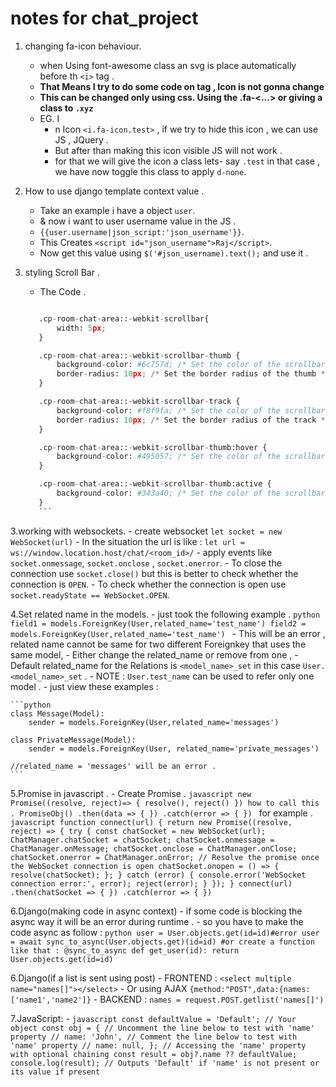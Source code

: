 # notes for chat_project

1. changing fa-icon behaviour.
    - when Using font-awesome class an svg is place automatically before th `<i>` tag .
    - **That Means I try to do some code on tag , Icon is not gonna change**
    - **This can be changed only using css. Using the .fa-<...> or giving a class to `.xyz`**
    - EG. I
        - n Icon `<i.fa-icon.test>` , if we try to hide this icon , we can use JS , JQuery .
        - But after than making this icon visible JS will not work .
        - for that we will give the icon a class lets- say `.test` in that case , we have now toggle this class to apply `d-none`.

2. How to use django template context value .
    - Take an example i have a object `user`.
    - & now i want to user username value in the JS .
    - `{{user.username|json_script:'json_username'}}`.
    - This Creates `<script id="json_username">Raj</script>`.
    - Now get this value using `$('#json_username).text();` and use it .

3. styling Scroll Bar .
    - The Code .

     ```python
     
        .cp-room-chat-area::-webkit-scrollbar{
            width: 5px;
        }

        .cp-room-chat-area::-webkit-scrollbar-thumb {
            background-color: #6c757d; /* Set the color of the scrollbar thumb */
            border-radius: 10px; /* Set the border radius of the thumb */
        }

        .cp-room-chat-area::-webkit-scrollbar-track {
            background-color: #f8f9fa; /* Set the color of the scrollbar track */
            border-radius: 10px; /* Set the border radius of the track */
        }

        .cp-room-chat-area::-webkit-scrollbar-thumb:hover {
            background-color: #495057; /* Set the color of the scrollbar thumb on hover */
        }

        .cp-room-chat-area::-webkit-scrollbar-thumb:active {
            background-color: #343a40; /* Set the color of the scrollbar thumb on click */
        }
        ```

3.working with websockets.
    - create websocket `let socket = new WebSocket(url)`
    - In the situation the url is like : `let url = ws://window.location.host/chat/<room_id>/`
    - apply events like `socket.onmessage`, `socket.onclose` , `socket.onerror`.
    - To close the connection use `socket.close()` but this is better to check whether the connection is `OPEN`.
    - To check whether the connection is open use  `socket.readyState == WebSocket.OPEN`.

4.Set related name in the models.
    - just took the following example .
    ```python
    field1 = models.ForeignKey(User,related_name='test_name')
    field2 = models.ForeignKey(User,related_name='test_name')
    ```
    - This will be an error , related name cannot be same for two different Foreignkey that uses the same model,
    - Either change the related_name or remove from one ,
    - Default related_name for the Relations is `<model_name>_set` in this case `User.<model_name>_set` .
    - NOTE :  `User.test_name` can be used to refer only one model .
    - just view these examples :

    ```python
    class Message(Model):
        sender = models.ForeignKey(User,related_name='messages')
    
    class PrivateMessage(Model):
        sender = models.ForeignKey(User, related_name='private_messages')
    
    //related_name = 'messages' will be an error .
    ```

5.Promise in javascript .
    - Create Promise .
    ```javascript
    new Promise((resolve, reject)=> {
        resolve(),
        reject()
    })
    how to call this .
    PromiseObj()
    .then(data => {
    })
    .catch(error => {
    })
    ```
    for example .
    ```javascript
    function connect(url) {
        return new Promise((resolve, reject) => {
            try {
                const chatSocket = new WebSocket(url);
                ChatManager.chatSocket = chatSocket;
                chatSocket.onmessage = ChatManager.onMessage;
                chatSocket.onclose = ChatManager.onClose;
                chatSocket.onerror = ChatManager.onError;
                // Resolve the promise once the WebSocket connection is open
                chatSocket.onopen = () => {
                    resolve(chatSocket);
                };
            } catch (error) {
                console.error('WebSocket connection error:', error);
                reject(error);
            }
        });
    }
    connect(url)
    .then(chatSocket => {
    })
    .catch(error => {
    })
    ```

6.Django(making code in async context)
    - if some code is blocking the async way it will be an error during runtime .
    - so you have to make the code async as follow :
    ```python
    user = User.objects.get(id=id)#error
    user = await sync_to_async(User.objects.get)(id=id)
    #or create a function like that :
    @sync_to_async
    def get_user(id):
        return User.objects.get(id=id)
    ```

6.Django(if a list is sent using post)
    - FRONTEND :  `<select multiple name="names[]"></select>`
    - Or using AJAX `{method:"POST",data:{names:['name1','name2']}`
    - BACKEND : `names = request.POST.getlist('names[]')`

7.JavaScript:
    - ```javascript
        const defaultValue = 'Default';
        // Your object
        const obj = {
            // Uncomment the line below to test with 'name' property
            // name: 'John',
            // Comment the line below to test with 'name' property
            // name: null,
        };
        // Accessing the 'name' property with optional chaining
        const result = obj?.name ?? defaultValue;
        console.log(result); // Outputs 'Default' if 'name' is not present or its value if present
    ```
